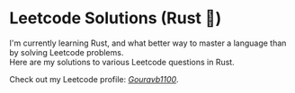 # Leetcode Solutions (Rust :crab:)

I'm currently learning Rust, and what better way to master a language than by solving Leetcode problems.
<br>Here are my solutions to various Leetcode questions in Rust.

Check out my Leetcode profile: [_Gouravb1100_](https://leetcode.com/u/_Gouravb1100_/).
